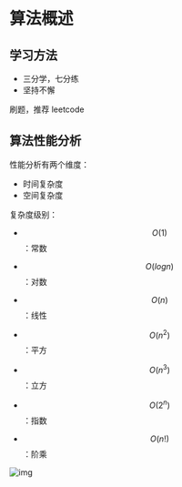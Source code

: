 # 算法概述

## 学习方法

- 三分学，七分练
- 坚持不懈

刷题，推荐 leetcode

## 算法性能分析

性能分析有两个维度：

- 时间复杂度
- 空间复杂度

复杂度级别：

- $$O(1)$$：常数

- $$O(log n)$$：对数

- $$O(n)$$：线性

- $$O(n^2)$$：平方

- $$O(n^3)$$：立方

- $$O(2^n)$$：指数

- $$O(n!)$$：阶乘

![img](http://dunwu.test.upcdn.net/snap/20200702071922.png)
